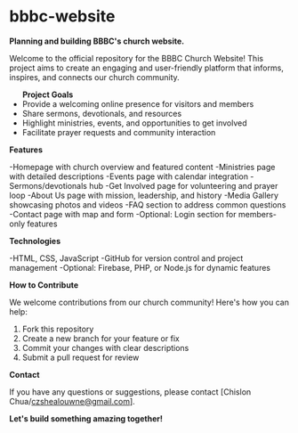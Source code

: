 # bbbc-website
<b>Planning and building BBBC's church website.</b>

   Welcome to the official repository for the BBBC Church Website! 
   This project aims to create an engaging and user-friendly platform that informs, inspires, and connects our church community.

<ul>
   <b>Project Goals</b>
   <li>Provide a welcoming online presence for visitors and members</li>
   <li>Share sermons, devotionals, and resources</li>
   <li>Highlight ministries, events, and opportunities to get involved</li>
   <li>Facilitate prayer requests and community interaction</li>
</ul>

<b>Features</b>

   -Homepage with church overview and featured content
   -Ministries page with detailed descriptions
   -Events page with calendar integration
   -Sermons/devotionals hub
   -Get Involved page for volunteering and prayer loop
   -About Us page with mission, leadership, and history
   -Media Gallery showcasing photos and videos
   -FAQ section to address common questions
   -Contact page with map and form
   -Optional: Login section for members-only features

<b>Technologies</b>

   -HTML, CSS, JavaScript
   -GitHub for version control and project management
   -Optional: Firebase, PHP, or Node.js for dynamic features

<b>How to Contribute</b>

   We welcome contributions from our church community! Here's how you can help:
    
   1. Fork this repository 
   2. Create a new branch for your feature or fix
   3. Commit your changes with clear descriptions
   4. Submit a pull request for review

<b>Contact</b>

   If you have any questions or suggestions, please contact [Chislon Chua/czshealouwne@gmail.com].

<b>Let's build something amazing together!</b>

